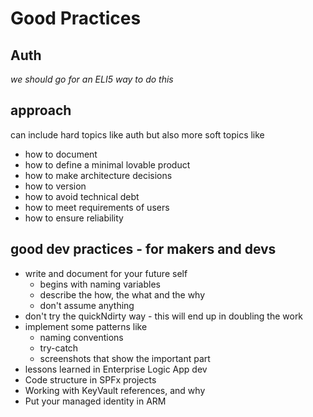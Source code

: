 # Good Practices

## Auth

_we should go for an ELI5 way to do this_

## approach

can include hard topics like auth but also more soft topics like
* how to document
* how to define a minimal lovable product
* how to make architecture decisions
* how to version
* how to avoid technical debt
* how to meet requirements of users
* how to ensure reliability

## good dev practices - for makers and devs

* write and document for your future self
  * begins with naming variables
  * describe the how, the what and the why
  * don't assume anything
* don't try the quickNdirty way - this will end up in doubling the work
* implement some patterns like
  * naming conventions
  * try-catch
  * screenshots that show the important part
* lessons learned in Enterprise Logic App dev
* Code structure in SPFx projects
* Working with KeyVault references, and why
* Put your managed identity in ARM
